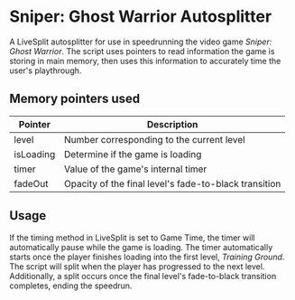 # Sniper: Ghost Warrior Autosplitter
A LiveSplit autosplitter for use in speedrunning the video game *Sniper: Ghost Warrior*. The script uses pointers to read information the game is storing in main memory, then uses this information to accurately time the user's playthrough.

## Memory pointers used
| Pointer   | Description                                           |
|-----------|-------------------------------------------------------|
| level     | Number corresponding to the current level             |
| isLoading | Determine if the game is loading                      |
| timer     | Value of the game's internal timer                    |
| fadeOut   | Opacity of the final level's fade-to-black transition |

## Usage
If the timing method in LiveSplit is set to Game Time, the timer will automatically pause while the game is loading. The timer automatically starts once the player finishes loading into the first level, *Training Ground*. The script will split when the player has progressed to the next level. Additionally, a split occurs once the final level's fade-to-black transition completes, ending the speedrun. 